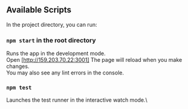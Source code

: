 ## Available Scripts

In the project directory, you can run:

### `npm start` in the root directory 

Runs the app in the development mode.\
Open [http://159.203.70.22:3001]
The page will reload when you make changes.\
You may also see any lint errors in the console.

### `npm test`

Launches the test runner in the interactive watch mode.\
